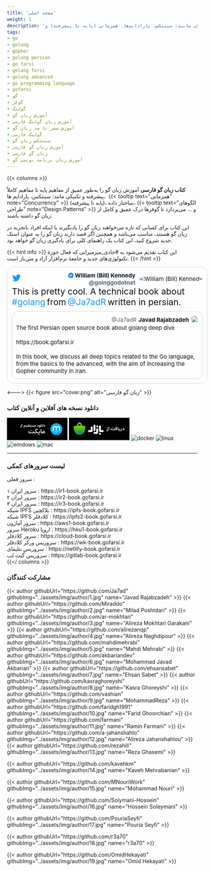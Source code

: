 ```yaml
---
title: 'صفحه اصلی'
weight: 1
description: 'کتاب زبان فارسی آموزش زبان گو را به‌طور عمیق از مفاهیم پایه تا مفاهیم کاملاً پیشرفته و تکنیکی مانند: سینتکس، پارادایم‌ها، همزمانی (پایه تا پیشرفته) و...'
tags:
- go
- golang
- gopher
- golang persian
- go farsi
- golang farsi
- golang advanced
- go programming language
- gofarsi
- گو
- گوفر
- گولنگ
- آموزش زبان گو
- آموزش زبان گولنگ فارسی
- آموزش صفر تا صد زبان گو
- گولنگ فارسی
- سینتکس زبان گو
- آموزش زبان گو فارسی
- زبان گو فارسی
- آموزش زبان برنامه نویسی گو
---
```


<style>
.content {
  display: flex;
  justify-content: center;
}
.flex {
  display: flex;
}
.justify-center {
    justify-content: center
}
.justify-between {
    justify-content: space-between
}
.justify-start {
    justify-content: start
}
.justify-end {
    justify-content: end
}
.align-center {
    align-items: center
}
a {
  text-decoration: none;
}

.parent {
  width: 550px;
  direction: ltr;
}
.tweet-preview {
  padding: 12px;
  border: 1px solid rgb(207, 217, 222);
  width: 100%;
  color: rgb(15, 20, 25);
  border-radius: 16px;
}
.parent-user {
  font-size: 15px;
}
.parent-user .avatar {
  margin-left: 8px;
}
.parent-user .avatar img {
  width: 48px;
  height: 48px;
  border-radius: 50%;
}
.parent-user .name span {
  color: rgb(15, 20, 25);
  font-weight: 700;
  width: 180px;
  text-align: right;
}
.parent-user .name svg {
  max-width: 20px;
  max-height: 20px;
}
.parent-user .username {
  color: rgb(83, 100, 113);
  font-weight: 700;
  text-align: right;
}
.tweet-preview .body-message {
  margin-bottom: 10px;
}
.tweet-preview .body-message span {
  color: #0f1419;
  font-size: 23px;
}
.tweet-preview .body-message a {
  color: rgb(29, 155, 240);
  font-size: 23px;
}
.tweet-comment {
  padding: 10px;
  border: 1px solid rgb(207, 217, 222);
  min-height: 150px;
  color: rgb(15, 20, 25);
  border-radius: 16px;
}
.tweet-comment:hover {
  background-color: #F7F7F7;
}
.comment-header img {
  border-radius: 50%;
  width: 20px;
  height: 20px;
}
.tweet-comment .comment-header .username {
  color: #536471;
  font-size: 15px;
  margin-right: 5px;
}
.tweet-comment .comment-header .full-name {
  color: #0f1419;
  font-size: 15px;
  margin-right: 5px;
}
.tweet-comment .comment-body {
  color: #0f1419;
  font-size: 15px;
}




/* Logo Styles */
.r-8kz0gk {
    height: 2rem;
}
.r-1cvl2hr {
    color: rgb(29, 155, 240);
}
.r-lrsllp {
    width: 24px;
}
.r-16y2uox {
    -webkit-box-flex: 1;
    flex-grow: 1;
}
.r-lrvibr {
    -moz-user-select: none;
    -ms-user-select: none;
    -webkit-user-select: none;
    user-select: none;
}
.r-1plcrui {
    vertical-align: text-bottom;
}
.r-bnwqim {
    position: relative;
}
.r-dnmrzs {
    max-width: 100%;
}
.r-yyyyoo {
    fill: currentcolor;
}
.r-4qtqp9 {
    display: inline-block;
}
</style>

{{< columns >}}

**کتاب زبان گو فارسی** آموزش زبان گو را به‌طور عمیق از مفاهیم پایه تا مفاهیم کاملاً پیشرفته و تکنیکی مانند: سینتکس، پارادایم ها،  {{< tooltip text="همزمانی" note="Concurrency" >}} (پایه تا پیشرفته)، ساختار داده، {{< tooltip text="الگوهای طراحی" note="Design Patterns" >}} و ... می‌پردازد تا گوفرها درک عمیق و کامل از زبان گو داشته باشند.

این کتاب برای کسانی که تازه می‌خواهند زبان گو را یادبگیرند یا اینکه افراد باتجربه در زبان گو هستند، مناسب می‌باشد و همچنین اگر قصد دارید زبان گو را به عنوان استک جدید شروع کنید، این کتاب یک راهنمای کلی برای یادگیری زبان گو خواهد بود.

{{< hint info >}}
این کتاب تقدیم می‌شود به [#جادی_میرمیرانی](https://jadi.net/) که فعال حوزهٔ تکنولوژی‌های جدید و جامعهٔ نرم‌افزار آزاد و متن‌باز است.
{{< /hint >}}

   <div class="content">
      <div class="parent">
        <div class="tweet-preview">
          <div class="flex justify-between">
            <div>
                <a href="https://twitter.com/goinggodotnet/status/1585243481685233664" target="_blank">
              <svg viewBox="0 0 24 24" aria-hidden="true" class="r-1cvl2hr r-4qtqp9 r-yyyyoo r-16y2uox r-8kz0gk r-dnmrzs r-bnwqim r-1plcrui r-lrvibr r-lrsllp"><g><path d="M23.643 4.937c-.835.37-1.732.62-2.675.733.962-.576 1.7-1.49 2.048-2.578-.9.534-1.897.922-2.958 1.13-.85-.904-2.06-1.47-3.4-1.47-2.572 0-4.658 2.086-4.658 4.66 0 .364.042.718.12 1.06-3.873-.195-7.304-2.05-9.602-4.868-.4.69-.63 1.49-.63 2.342 0 1.616.823 3.043 2.072 3.878-.764-.025-1.482-.234-2.11-.583v.06c0 2.257 1.605 4.14 3.737 4.568-.392.106-.803.162-1.227.162-.3 0-.593-.028-.877-.082.593 1.85 2.313 3.198 4.352 3.234-1.595 1.25-3.604 1.995-5.786 1.995-.376 0-.747-.022-1.112-.065 2.062 1.323 4.51 2.093 7.14 2.093 8.57 0 13.255-7.098 13.255-13.254 0-.2-.005-.402-.014-.602.91-.658 1.7-1.477 2.323-2.41z"></path></g></svg></a>
            </div>
            <div>
              <div class="flex align-center parent-user">
                <div>
                  <div class="flex justify-end name">
                    <svg viewBox="0 0 24 24" aria-label="Verified account" role="img" class="r-1cvl2hr r-4qtqp9 r-yyyyoo r-1xvli5t r-9cviqr r-f9ja8p r-og9te1 r-bnwqim r-1plcrui r-lrvibr" data-testid="icon-verified"><g><path d="M22.25 12c0-1.43-.88-2.67-2.19-3.34.46-1.39.2-2.9-.81-3.91s-2.52-1.27-3.91-.81c-.66-1.31-1.91-2.19-3.34-2.19s-2.67.88-3.33 2.19c-1.4-.46-2.91-.2-3.92.81s-1.26 2.52-.8 3.91c-1.31.67-2.2 1.91-2.2 3.34s.89 2.67 2.2 3.34c-.46 1.39-.21 2.9.8 3.91s2.52 1.26 3.91.81c.67 1.31 1.91 2.19 3.34 2.19s2.68-.88 3.34-2.19c1.39.45 2.9.2 3.91-.81s1.27-2.52.81-3.91c1.31-.67 2.19-1.91 2.19-3.34zm-11.71 4.2L6.8 12.46l1.41-1.42 2.26 2.26 4.8-5.23 1.47 1.36-6.2 6.77z"></path></g></svg>
                    <span>William (Bill) Kennedy</span>
                  </div>
                  <div class="flex justify-end">
                    <a href="https://twitter.com/goinggodotnet" target="_blank" class="username">@goinggodotnet</a>
                  </div>
                </div>
                <div class="avatar">
                  <img src="assets/img/home/bill.jpg" alt="William (Bill) Kennedy">
                </div>
              </div>
            </div>
          </div>
          <div class="body-message">
            <span>This is pretty cool. A technical book about</span>
            <a href="https://twitter.com/hashtag/golang?src=hashtag_click" target="_blank">#golang</a>
            <span>from</span>
            <a href="https://twitter.com/Ja7adR" target="_blank">@Ja7adR</a>
            <span>written in persian.</span>
          </div>
          <div class="tweet-comment">
            <div class="flex justify-end comment-header">
              <div class="flex align-center">
                <a href="https://twitter.com/Ja7adR" target="_blank" class="username">@Ja7adR</a>
                <a href="https://twitter.com/Ja7adR" target="_blank" class="full-name"><b>Javad Rajabzadeh</b></a>
                <a href="https://twitter.com/Ja7adR" target="_blank">
                  <img src="assets/img/home/javad.jpg"/>
                </a>
              </div>
            </div>
            <a href="https://twitter.com/goinggodotnet/status/1585243481685233664" target="_blank">
            <div class="comment-body">
              The first Persian open source book about golang deep dive
              <br>
              <br>
              https://book.gofarsi.ir
              <br>
              <br>
              In this book, we discuss all deep topics related to the Go language, from the basics to the advanced, with the aim of increasing the Gopher community in Iran.
            </div></a>
          </div>
        </div>
      </div>
    </div>

<--->
{{< figure src="cover.png" alt="زبان گو فارسی" >}}

### <span class="fas fa-sharp fa-solid fa-rocket"></span> دانلود نسخه های آفلاین و آنلاین کتاب
  

[![myket](assets/img/dl/myket.png)](https://myket.ir/app/com.gofarsi.book) [![cafebazzar](assets/img/dl/bazzar.png)](https://cafebazaar.ir/app/com.gofarsi.book)  [![docker](assets/img/dl/docker.png)](https://hub.docker.com/r/gofarsi/book) [![linux](assets/img/dl/linux.png)](https://github.com/GoFarsi/book/releases) [![windows](assets/img/dl/windows.png)](https://github.com/GoFarsi/book/releases) [![mac](assets/img/dl/mac.png)](https://github.com/GoFarsi/book/releases)

-------

### <span class="fas fa-sharp fa-solid fa-globe"></span> لیست سرورهای کمکی

<span class="fas a-sharp fa-solid fa-server"></span> سرور فعلی : <span id="currentsv"></span>

<span class="fas fa-sharp fa-solid fa-server"></span>  سرور ایران ۱ :  https://ir1-book.gofarsi.ir
<br>
<span class="fas fa-sharp fa-solid fa-server"></span>  سرور ایران ۲ :  https://ir2-book.gofarsi.ir
<br>
<span class="fas fa-sharp fa-solid fa-server"></span>  سرور ایران ۳ :  https://ir3-book.gofarsi.ir
<br>
<span class="fas fa-sharp fa-solid fa-circle-nodes"></span>  شبکه IPFS بلاکچین :  https://ipfs-book.gofarsi.ir
<br>
<span class="fas fa-sharp fa-solid fa-circle-nodes"></span>  شبکه IPFS کلادفلر :  https://ipfs2-book.gofarsi.ir
<br>
<span class="fas a-sharp fa-solid fa-server"></span>  سرور آمازون :  https://aws1-book.gofarsi.ir
<br>
<span class="fas a-sharp fa-solid fa-server"></span>  سرور Heroku اروپا :  https://hku1-book.gofarsi.ir
<br>
<span class="fas a-sharp fa-solid fa-server"></span>  سرور کلادفلر :  https://cloud-book.gofarsi.ir
<br>
<span class="fas a-sharp fa-solid fa-server"></span>  سروریس ورکر کلادفلر :  https://wk-book.gofarsi.ir
<br>
<span class="fas a-sharp fa-solid fa-server"></span>  سروریس نتلیفای :  https://netlify-book.gofarsi.ir
<br>
<span class="fas a-sharp fa-solid fa-server"></span>  سروریس گیت لب :  https://gitlab-book.gofarsi.ir
<br>
{{</ columns >}}

### <span class="fas fa-sharp fa-solid fa-people-group"></span> مشارکت کنندگان
<p>
{{< author githubUrl="https://github.com/Ja7ad" githubImg="../assets/img/author/1.jpg" name="Javad Rajabzadeh" >}}
{{< author githubUrl="https://github.com/Miraddo" githubImg="../assets/img/author/2.jpg" name="Milad Poshtdari" >}}
{{< author githubUrl="https://github.com/ar-mokhtari" githubImg="../assets/img/author/3.jpg" name="Alireza Mokhtari Garakani" >}}
{{< author githubUrl="https://github.com/alirezanqp" githubImg="../assets/img/author/4.jpg" name="Alireza Naghdipour" >}}
{{< author githubUrl="https://github.com/mahdimehrabi" githubImg="../assets/img/author/5.jpg" name="Mahdi Mehrabi" >}}
{{< author githubUrl="https://github.com/akbariandev" githubImg="../assets/img/author/6.jpg" name="Mohammad Javad Akbarian" >}}
{{< author githubUrl="https://github.com/ehsansabet" githubImg="../assets/img/author/7.jpg" name="Ehsan Sabet" >}}
{{< author githubUrl="https://github.com/kasraghoreyshi" githubImg="../assets/img/author/8.jpg" name="Kasra Ghoreyshi" >}}
{{< author githubUrl="https://github.com/vashian" githubImg="../assets/img/author/9.jpg" name="MohammadReza" >}}
{{< author githubUrl="https://github.com/faridgh1991" githubImg="../assets/img/author/10.jpg" name="Farid Ghoorchian" >}}
{{< author githubUrl="https://github.com/farmani" githubImg="../assets/img/author/11.jpg" name="Ramin Farmani" >}}
{{< author githubUrl="https://github.com/a-jahanshahlo" githubImg="../assets/img/author/12.jpg" name="Alireza Jahanshahlou" >}}
{{< author githubUrl="https://github.com/rezahili" githubImg="../assets/img/author/13.jpg" name="Reza Ghasemi" >}}

{{< author githubUrl="https://github.com/kavehkm" githubImg="../assets/img/author/14.jpg" name="Kaveh Mehrabanian" >}}

{{< author githubUrl="https://github.com/MNouriWork" githubImg="../assets/img/author/15.jpg" name="Mohammad Nouri" >}}

{{< author githubUrl="https://github.com/Solymani-Hossein" githubImg="../assets/img/author/16.jpg" name="Hossein Soleymani" >}}

{{< author githubUrl="https://github.com/PouriaSeyfi" githubImg="../assets/img/author/17.jpg" name="Pouria Seyfi" >}}

{{< author githubUrl="https://github.com/r3a70" githubImg="../assets/img/author/18.jpg" name="r3a70" >}}

{{< author githubUrl="https://github.com/OmidHekayati" githubImg="../assets/img/author/19.jpg" name="Omid Hekayati" >}}
</p>
